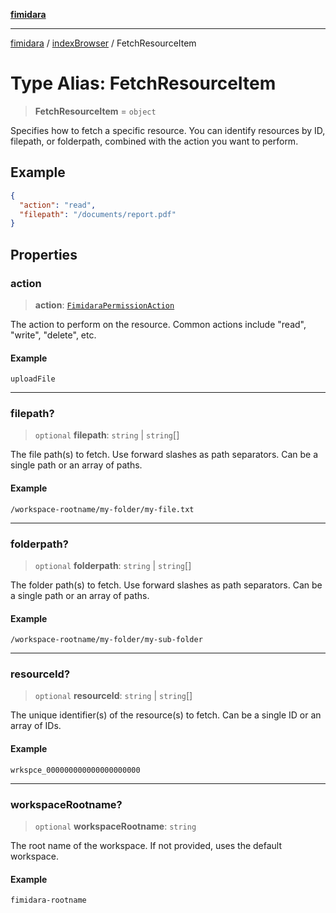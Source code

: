 [**fimidara**](../../README.md)

***

[fimidara](../../modules.md) / [indexBrowser](../README.md) / FetchResourceItem

# Type Alias: FetchResourceItem

> **FetchResourceItem** = `object`

Specifies how to fetch a specific resource. You can identify resources by ID, filepath, or folderpath, combined with the action you want to perform.

## Example

```json
{
  "action": "read",
  "filepath": "/documents/report.pdf"
}
```

## Properties

### action

> **action**: [`FimidaraPermissionAction`](FimidaraPermissionAction.md)

The action to perform on the resource. Common actions include "read", "write", "delete", etc.

#### Example

```
uploadFile
```

***

### filepath?

> `optional` **filepath**: `string` \| `string`[]

The file path(s) to fetch. Use forward slashes as path separators. Can be a single path or an array of paths.

#### Example

```
/workspace-rootname/my-folder/my-file.txt
```

***

### folderpath?

> `optional` **folderpath**: `string` \| `string`[]

The folder path(s) to fetch. Use forward slashes as path separators. Can be a single path or an array of paths.

#### Example

```
/workspace-rootname/my-folder/my-sub-folder
```

***

### resourceId?

> `optional` **resourceId**: `string` \| `string`[]

The unique identifier(s) of the resource(s) to fetch. Can be a single ID or an array of IDs.

#### Example

```
wrkspce_000000000000000000000
```

***

### workspaceRootname?

> `optional` **workspaceRootname**: `string`

The root name of the workspace. If not provided, uses the default workspace.

#### Example

```
fimidara-rootname
```

